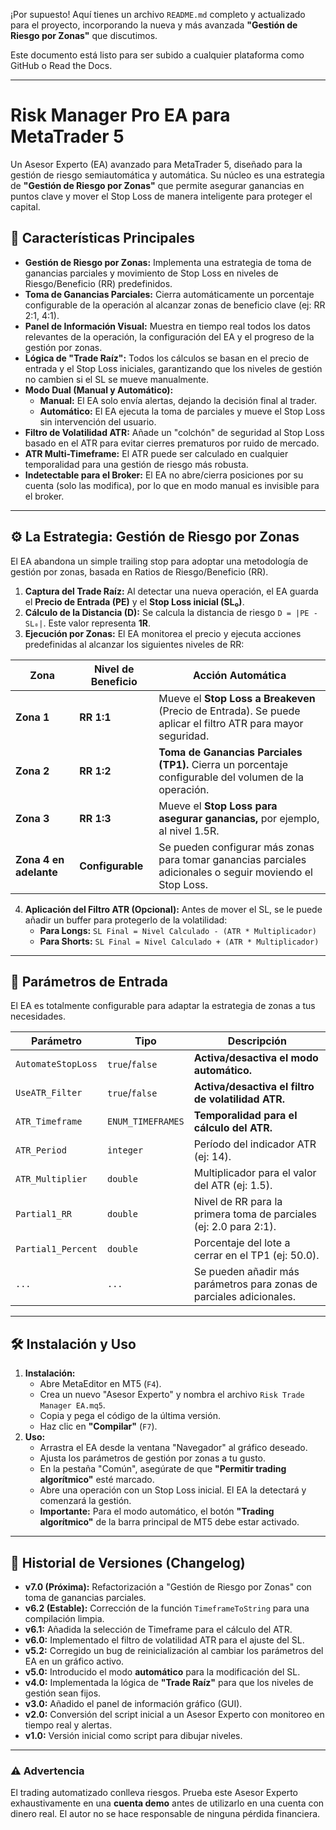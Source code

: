 ¡Por supuesto\! Aquí tienes un archivo `README.md` completo y actualizado para el proyecto, incorporando la nueva y más avanzada **"Gestión de Riesgo por Zonas"** que discutimos.

Este documento está listo para ser subido a cualquier plataforma como GitHub o Read the Docs.

-----

# Risk Manager Pro EA para MetaTrader 5

Un Asesor Experto (EA) avanzado para MetaTrader 5, diseñado para la gestión de riesgo semiautomática y automática. Su núcleo es una estrategia de **"Gestión de Riesgo por Zonas"** que permite asegurar ganancias en puntos clave y mover el Stop Loss de manera inteligente para proteger el capital.

## 🚀 Características Principales

  * **Gestión de Riesgo por Zonas:** Implementa una estrategia de toma de ganancias parciales y movimiento de Stop Loss en niveles de Riesgo/Beneficio (RR) predefinidos.
  * **Toma de Ganancias Parciales:** Cierra automáticamente un porcentaje configurable de la operación al alcanzar zonas de beneficio clave (ej: RR 2:1, 4:1).
  * **Panel de Información Visual:** Muestra en tiempo real todos los datos relevantes de la operación, la configuración del EA y el progreso de la gestión por zonas.
  * **Lógica de "Trade Raíz":** Todos los cálculos se basan en el precio de entrada y el Stop Loss iniciales, garantizando que los niveles de gestión no cambien si el SL se mueve manualmente.
  * **Modo Dual (Manual y Automático):**
      * **Manual:** El EA solo envía alertas, dejando la decisión final al trader.
      * **Automático:** El EA ejecuta la toma de parciales y mueve el Stop Loss sin intervención del usuario.
  * **Filtro de Volatilidad ATR:** Añade un "colchón" de seguridad al Stop Loss basado en el ATR para evitar cierres prematuros por ruido de mercado.
  * **ATR Multi-Timeframe:** El ATR puede ser calculado en cualquier temporalidad para una gestión de riesgo más robusta.
  * **Indetectable para el Broker:** El EA no abre/cierra posiciones por su cuenta (solo las modifica), por lo que en modo manual es invisible para el broker.

-----

## ⚙️ La Estrategia: Gestión de Riesgo por Zonas

El EA abandona un simple trailing stop para adoptar una metodología de gestión por zonas, basada en Ratios de Riesgo/Beneficio (RR).

1.  **Captura del Trade Raíz:** Al detectar una nueva operación, el EA guarda el **Precio de Entrada (PE)** y el **Stop Loss inicial (SL₀)**.
2.  **Cálculo de la Distancia (D):** Se calcula la distancia de riesgo `D = |PE - SL₀|`. Este valor representa **1R**.
3.  **Ejecución por Zonas:** El EA monitorea el precio y ejecuta acciones predefinidas al alcanzar los siguientes niveles de RR:

| Zona            | Nivel de Beneficio | Acción Automática                                                                                                |
| --------------- | ------------------ | ---------------------------------------------------------------------------------------------------------------- |
| **Zona 1** | **RR 1:1** | Mueve el **Stop Loss a Breakeven** (Precio de Entrada). Se puede aplicar el filtro ATR para mayor seguridad.         |
| **Zona 2** | **RR 1:2** | **Toma de Ganancias Parciales (TP1).** Cierra un porcentaje configurable del volumen de la operación.                  |
| **Zona 3** | **RR 1:3** | Mueve el **Stop Loss para asegurar ganancias,** por ejemplo, al nivel 1.5R.                                        |
| **Zona 4 en adelante** | **Configurable** | Se pueden configurar más zonas para tomar ganancias parciales adicionales o seguir moviendo el Stop Loss. |

4.  **Aplicación del Filtro ATR (Opcional):** Antes de mover el SL, se le puede añadir un buffer para protegerlo de la volatilidad:
      * **Para Longs:** `SL Final = Nivel Calculado - (ATR * Multiplicador)`
      * **Para Shorts:** `SL Final = Nivel Calculado + (ATR * Multiplicador)`

-----

## 🔧 Parámetros de Entrada

El EA es totalmente configurable para adaptar la estrategia de zonas a tus necesidades.

| Parámetro          | Tipo                | Descripción                                                                               |
| ------------------ | ------------------- | ----------------------------------------------------------------------------------------- |
| `AutomateStopLoss` | `true`/`false`      | **Activa/desactiva el modo automático.** |
| `UseATR_Filter`    | `true`/`false`      | **Activa/desactiva el filtro de volatilidad ATR.** |
| `ATR_Timeframe`    | `ENUM_TIMEFRAMES`   | **Temporalidad para el cálculo del ATR.** |
| `ATR_Period`       | `integer`           | Período del indicador ATR (ej: 14).                                                       |
| `ATR_Multiplier`   | `double`            | Multiplicador para el valor del ATR (ej: 1.5).                                            |
| `Partial1_RR`      | `double`            | Nivel de RR para la primera toma de parciales (ej: 2.0 para 2:1).                           |
| `Partial1_Percent` | `double`            | Porcentaje del lote a cerrar en el TP1 (ej: 50.0).                                        |
| `...`              | `...`               | Se pueden añadir más parámetros para zonas de parciales adicionales.                        |

-----

## 🛠️ Instalación y Uso

1.  **Instalación:**
      * Abre MetaEditor en MT5 (`F4`).
      * Crea un nuevo "Asesor Experto" y nombra el archivo `Risk Trade Manager EA.mq5`.
      * Copia y pega el código de la última versión.
      * Haz clic en **"Compilar"** (`F7`).
2.  **Uso:**
      * Arrastra el EA desde la ventana "Navegador" al gráfico deseado.
      * Ajusta los parámetros de gestión por zonas a tu gusto.
      * En la pestaña "Común", asegúrate de que **"Permitir trading algorítmico"** esté marcado.
      * Abre una operación con un Stop Loss inicial. El EA la detectará y comenzará la gestión.
      * **Importante:** Para el modo automático, el botón **"Trading algorítmico"** de la barra principal de MT5 debe estar activado.

-----

## 📜 Historial de Versiones (Changelog)

  * **v7.0 (Próxima):** Refactorización a "Gestión de Riesgo por Zonas" con toma de ganancias parciales.
  * **v6.2 (Estable):** Corrección de la función `TimeframeToString` para una compilación limpia.
  * **v6.1:** Añadida la selección de Timeframe para el cálculo del ATR.
  * **v6.0:** Implementado el filtro de volatilidad ATR para el ajuste del SL.
  * **v5.2:** Corregido un bug de reinicialización al cambiar los parámetros del EA en un gráfico activo.
  * **v5.0:** Introducido el modo **automático** para la modificación del SL.
  * **v4.0:** Implementada la lógica de **"Trade Raíz"** para que los niveles de gestión sean fijos.
  * **v3.0:** Añadido el panel de información gráfico (GUI).
  * **v2.0:** Conversión del script inicial a un Asesor Experto con monitoreo en tiempo real y alertas.
  * **v1.0:** Versión inicial como script para dibujar niveles.

-----

### ⚠️ **Advertencia**

El trading automatizado conlleva riesgos. Prueba este Asesor Experto exhaustivamente en una **cuenta demo** antes de utilizarlo en una cuenta con dinero real. El autor no se hace responsable de ninguna pérdida financiera.

